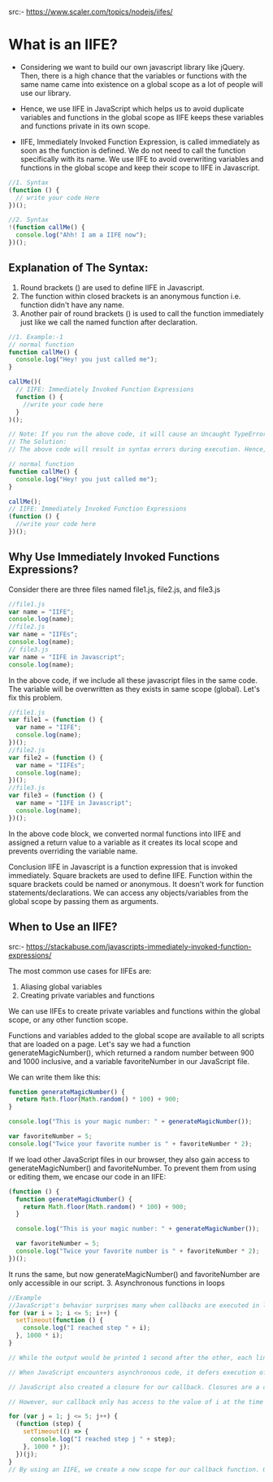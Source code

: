 src:- https://www.scaler.com/topics/nodejs/iifes/

# What is an IIFE?

- Considering we want to build our own javascript library like jQuery. Then, there is a high chance that the variables or functions with the same name came into existence on a global scope as a lot of people will use our library.

- Hence, we use IIFE in JavaScript which helps us to avoid duplicate variables and functions in the global scope as IIFE keeps these variables and functions private in its own scope.

- IIFE, Immediately Invoked Function Expression, is called immediately as soon as the function is defined. We do not need to call the function specifically with its name. We use IIFE to avoid overwriting variables and functions in the global scope and keep their scope to IIFE in Javascript.

```javascript
//1. Syntax
(function () {
  // write your code Here
})();

//2. Syntax
!(function callMe() {
  console.log("Ahh! I am a IIFE now");
})();
```

## Explanation of The Syntax:

1. Round brackets () are used to define IIFE in Javascript.
2. The function within closed brackets is an anonymous function i.e. function didn't have any name.
3. Another pair of round brackets () is used to call the function immediately just like we call the named function after declaration.

```javascript
//1. Example:-1
// normal function
function callMe() {
  console.log("Hey! you just called me");
}

callMe()(
  // IIFE: Immediately Invoked Function Expressions
  function () {
    //write your code here
  }
)();

// Note: If you run the above code, it will cause an Uncaught TypeError: callMe(...) is not a function. And it concatenates the callMe function with IIFE next to it.
// The Solution:
// The above code will result in syntax errors during execution. Hence, we use semicolons to avoid unnecessary concatenation with the previous/next line of javascript code.

// normal function
function callMe() {
  console.log("Hey! you just called me");
}

callMe();
// IIFE: Immediately Invoked Function Expressions
(function () {
  //write your code here
})();
```

## Why Use Immediately Invoked Functions Expressions?

Consider there are three files named file1.js, file2.js, and file3.js

```javascript
//file1.js
var name = "IIFE";
console.log(name);
//file2.js
var name = "IIFEs";
console.log(name);
// file3.js
var name = "IIFE in Javascript";
console.log(name);
```

In the above code, if we include all these javascript files in the same code. The variable will be overwritten as they exists in same scope (global). Let's fix this problem.

```javascript
//file1.js
var file1 = (function () {
  var name = "IIFE";
  console.log(name);
})();
//file2.js
var file2 = (function () {
  var name = "IIFEs";
  console.log(name);
})();
//file3.js
var file3 = (function () {
  var name = "IIFE in Javascript";
  console.log(name);
})();
```

In the above code block, we converted normal functions into IIFE and assigned a return value to a variable as it creates its local scope and prevents overriding the variable name.

Conclusion
IIFE in Javascript is a function expression that is invoked immediately.
Square brackets are used to define IIFE.
Function within the square brackets could be named or anonymous.
It doesn't work for function statements/declarations.
We can access any objects/variables from the global scope by passing them as arguments.

## When to Use an IIFE?
src:- https://stackabuse.com/javascripts-immediately-invoked-function-expressions/
  
The most common use cases for IIFEs are:

1. Aliasing global variables
2. Creating private variables and functions

We can use IIFEs to create private variables and functions within the global scope, or any other function scope.

Functions and variables added to the global scope are available to all scripts that are loaded on a page. Let's say we had a function generateMagicNumber(), which returned a random number between 900 and 1000 inclusive, and a variable favoriteNumber in our JavaScript file.

We can write them like this:

```javascript
function generateMagicNumber() {
  return Math.floor(Math.random() * 100) + 900;
}

console.log("This is your magic number: " + generateMagicNumber());

var favoriteNumber = 5;
console.log("Twice your favorite number is " + favoriteNumber * 2);
```

If we load other JavaScript files in our browser, they also gain access to generateMagicNumber() and favoriteNumber. To prevent them from using or editing them, we encase our code in an IIFE:

```javascript
(function () {
  function generateMagicNumber() {
    return Math.floor(Math.random() * 100) + 900;
  }

  console.log("This is your magic number: " + generateMagicNumber());

  var favoriteNumber = 5;
  console.log("Twice your favorite number is " + favoriteNumber * 2);
})();
```

It runs the same, but now generateMagicNumber() and favoriteNumber are only accessible in our script. 3. Asynchronous functions in loops

```javascript
//Example
//JavaScript's behavior surprises many when callbacks are executed in loops. For example, let's count from 1 to 5 in JavaScript, putting a 1 second gap between every time we log a message. A naïve implementation would be:
for (var i = 1; i <= 5; i++) {
  setTimeout(function () {
    console.log("I reached step " + i);
  }, 1000 * i);
}

// While the output would be printed 1 second after the other, each line prints that they reached step 6. Why?

// When JavaScript encounters asynchronous code, it defers execution of the callback until the asynchronous task completes. That's how it remains non-blocking. In this example, the console.log() statement will run only after the timeout has elapsed.

// JavaScript also created a closure for our callback. Closures are a combination of a function and its scope when it was created. With closures, our callback can access the variable i even though the for loop has already finished executing.

// However, our callback only has access to the value of i at the time of its execution. As the code within the setTimeout() function were all deferred, the for loop was finished with i being equal to 6. That's why they all log that they reached step 6

for (var j = 1; j <= 5; j++) {
  (function (step) {
    setTimeout(() => {
      console.log("I reached step j " + step);
    }, 1000 * j);
  })(j);
}
// By using an IIFE, we create a new scope for our callback function. Our IIFE takes a parameter step. Every time our IIFE is called, we give it the current value of i as its argument. Now, when the callback is ready to be executed, its closure will have the correct value of step.
```
